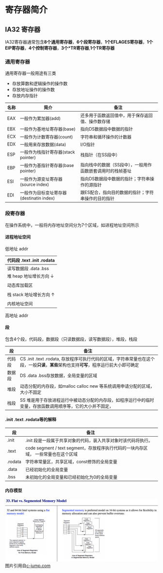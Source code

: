 # 寄存器简介
## IA32 寄存器
IA32寄存器通常包含**8个通用寄存器**，**6个段寄存器**，**1个EFLAGES寄存器**，**1个EIP寄存器**，**4个控制寄存器**，**3个*TR寄存器**,**1个TR寄存器**

### 通用寄存器
通用寄存器一般用途有三类
- 存放算数和逻辑操作的操作数
- 存放地址操作的操作数
- 存放内存指针
  
|名称| 简介| 备注|
| --| -- | -- |
|EAX| 一般作为累加器(add)|还多用于函数返回值中，用于保存返回值、操作数存储 |
|EBX| 一般作为基地址寄存器(base)|指向DS数据段中数据的指针 |
|ECX| 一般作为计数寄存器(count)|字符串和循环操作的计数器|
|EDX| 一般用来存放数据(data)| I/O指针|
|ESP| 一般作为栈指针寄存器(stack pointer)|栈指针（在SS段中）|
|EBP| 一般作为基指针寄存器(base pointer)|指向栈中的数据（SS段中），一般用作函数嵌套调用时的栈帧基址|
|ESI| 一般作为源变址寄存器(source index)|指向DS数据段中数据的指针；字符串操作的源指针|
|EDI| 一般作为目标变址寄存器(destinatin index)|跟ES配合，指向目的数据的指针；字符串操作的目的指针

### 段寄存器
在操作系统中，一般将内存地址空间分为7个区域，如进程地址空间所示

#### 进程地址空间
低地址 addr

|代码段 .text .init .rodata|
|--------|
|读写数据段 .data .bss|
|堆 heap  地址增长方向 ↓ |
| |
|动态库加载区|
| |
|栈 stack 地址增长方向 ↑|
| |
|内核地址空间|

高地址 addr

#### 段
包含4个段，代码段，数据段（只读数据段，读写数据段），堆段，栈段

| 段 | 备注|
|--|--|
|代码段|CS .init .text .rodata, 存放程序可执行代码的区域，字符串常量也在这个段，一般**只读**，**某些**架构也支持**可写**，程序运行前大小即可确定|
|数据段|DS  .data .bss存放数据，全局变量的区域|
|堆段|动态分配的内存段，如malloc calloc new 等系统调用申请分配的区域，大小不固定|
|栈段|SS 堆是用于存放进程运行中被动态分配的内存段，如程序运行中的临时变量，存放函数调用顺序等，它的大小并不固定，

#### .init .text .rodata等的解释
|段|备注 |
|--|--|
|.init|.init 段是一段属于共享对象的代码，装入共享对象时该代码将执行。 |
|.text| code segment / text segment，存放程序执行代码的一块内存区域， 一些常量也在这个区域|
|.rodata| 字符串常量区，共享区域，const修饰的全局变量 |
|.data| 已经初始化的全局变量 | 
|.bss| 未初始化的全局变量和已经初始化为0的全局变量|


#### 内存模型
![avator](./pic/memoryModel.png)
图片引用自[c-jump.com]





[c-jump.com]: http://www.c-jump.com/CIS77/ASM/Memory/M77_0330_flat_vs_segmented.htm "内存模型"